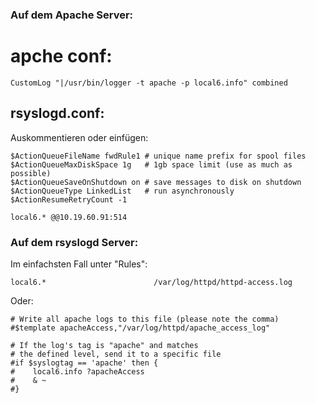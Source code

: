 ### Auf dem Apache Server:

# apche conf:
```
CustomLog "|/usr/bin/logger -t apache -p local6.info" combined
``` 

## rsyslogd.conf:

Auskommentieren oder einfügen:

```
$ActionQueueFileName fwdRule1 # unique name prefix for spool files
$ActionQueueMaxDiskSpace 1g   # 1gb space limit (use as much as possible)
$ActionQueueSaveOnShutdown on # save messages to disk on shutdown
$ActionQueueType LinkedList   # run asynchronously
$ActionResumeRetryCount -1

local6.* @@10.19.60.91:514
```


### Auf dem rsyslogd Server:

Im einfachsten Fall unter "Rules":
```
local6.*                        /var/log/httpd/httpd-access.log
```

Oder:
```
# Write all apache logs to this file (please note the comma)
#$template apacheAccess,"/var/log/httpd/apache_access_log"

# If the log's tag is "apache" and matches
# the defined level, send it to a specific file
#if $syslogtag == 'apache' then {
#    local6.info ?apacheAccess
#    & ~
#}
```

